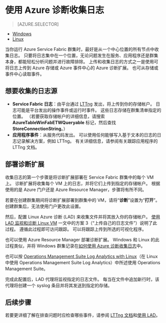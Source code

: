 <properties
    pageTitle="使用 Linux Azure 诊断收集日志 | Azure"
    description="本文介绍如何将 Azure 诊断设置为从 Azure 中运行的 Service Fabric Linux 群集收集日志。"
    services="service-fabric"
    documentationcenter=".net"
    author="mani-ramaswamy"
    manager="timlt"
    editor=""
    translationtype="Human Translation" />
<tags
    ms.assetid="a160d469-8b7d-4560-82dd-8500db34a44a"
    ms.service="service-fabric"
    ms.devlang="dotNet"
    ms.topic="article"
    ms.tgt_pltfrm="NA"
    ms.workload="NA"
    ms.date="03/02/2017"
    wacn.date="04/24/2017"
    ms.author="subramar"
    ms.sourcegitcommit="a114d832e9c5320e9a109c9020fcaa2f2fdd43a9"
    ms.openlocfilehash="13a8ce118b3487a9d97214619fd7963107307b1f"
    ms.lasthandoff="04/14/2017" />

# <a name="collect-logs-by-using-azure-diagnostics"></a>使用 Azure 诊断收集日志
> [AZURE.SELECTOR]
- [Windows](/documentation/articles/service-fabric-diagnostics-how-to-setup-wad/)
- [Linux](/documentation/articles/service-fabric-diagnostics-how-to-setup-lad/)

当你运行 Azure Service Fabric 群集时，最好是从一个中心位置的所有节点中收集日志。 只要将日志集中在一个位置，无论问题发生在服务、应用程序还是群集本身，都能轻松分析问题并进行故障排除。 上传和收集日志的方式之一是使用可将日志上传到 Azure 存储或 Azure 事件中心的 Azure 诊断扩展。 也可从存储或事件中心读取事件。

## <a name="log-sources-that-you-might-want-to-collect"></a>想要收集的日志源
* **Service Fabric 日志**：由平台通过 [LTTng](http://lttng.org) 发出，将上传到你的存储帐户。 日志可能是平台发出的操作事件或运行时事件。 这些日志存储在群集清单指定的位置。 （若要获取存储帐户的详细信息，请搜索 **AzureTableWinFabETWQueryable** 标记，然后查找 **StoreConnectionString**。）
* **应用程序事件**：从服务代码发出。 可以使用任何能够写入基于文本的日志的日志记录解决方案，例如 LTTng。 有关详细信息，请参阅有关跟踪应用程序的 LTTng 文档。  

## <a name="deploy-the-diagnostics-extension"></a>部署诊断扩展
收集日志的第一个步骤是将诊断扩展部署在 Service Fabric 群集中的每个 VM 上。 诊断扩展将收集每个 VM 上的日志，并将它们上传到指定的存储帐户。 根据使用的是 Azure 门户还是 Azure Resource Manager，步骤将有所不同。

若要在创建群集期间将诊断扩展部署到群集中的 VM，请将“**诊断**”设置为“**打开**”。 创建群集后，无法使用门户更改此设置。

然后，配置 Linux Azure 诊断 (LAD) 来收集文件并将其放入你的存储帐户。 [使用 LAD 监视和诊断 Linux VM](/documentation/articles/virtual-machines-linux-classic-diagnostic-extension/) 一文中的方案 3（“上传自己的日志文件”）说明了此过程。 遵循此过程即可访问跟踪。 可以将跟踪上传到所选的可视化程序。

也可以使用 Azure Resource Manager 部署诊断扩展。 Windows 和 Linux 的此过程类似，并将 Windows 群集记录在[如何使用 Azure 诊断收集日志](/documentation/articles/service-fabric-diagnostics-how-to-setup-wad/)中。

也可以按 [Operations Management Suite Log Analytics with Linux](https://blogs.technet.microsoft.com/hybridcloud/2016/01/28/operations-management-suite-log-analytics-with-linux/)（在 Linux 中使用 Operations Management Suite Log Analytics）中所述使用 Operations Management Suite。

完成此配置后，LAD 代理将监视指定的日志文件。 每当在文件中追加新行时，该代理将创建一个 syslog 条目并将其发送到指定的存储。

## <a name="next-steps"></a>后续步骤
若要更详细了解在排查问题时应检查哪些事件，请参阅 [LTTng 文档](http://lttng.org/docs)和[使用 LAD](/documentation/articles/virtual-machines-linux-classic-diagnostic-extension/)。
<!--Update_Description: wording update;add anchors to sub titles-->
